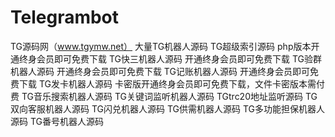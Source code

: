 # Telegrambot
TG源码网（www.tgymw.net）
大量TG机器人源码
TG超级索引源码 php版本开通终身会员即可免费下载
TG快三机器人源码 开通终身会员即可免费下载
TG验群机器人源码 开通终身会员即可免费下载
TG记账机器人源码 开通终身会员即可免费下载
TG发卡机器人源码 卡密版开通终身会员即可免费下载，文件卡密版本需付费
TG音乐搜索机器人源码 
TG关键词监听机器人源码
TGtrc20地址监听源码
TG双向客服机器人源码
TG闪兑机器人源码
TG供需机器人源码
TG多功能担保机器人源码
TG番号机器人源码
